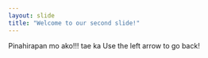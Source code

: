 ```yaml
---
layout: slide
title: "Welcome to our second slide!"
---
```

Pinahirapan mo ako!!! tae ka
Use the left arrow to go back!
